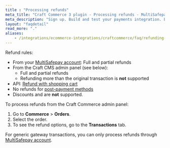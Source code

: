 ```yaml
---
title : "Processing refunds"
meta_title: "Craft Commerce 3 plugin - Processing refunds - MultiSafepay Docs"
meta_description: "Sign up. Build and test your payments integration. Explore our products and services. Use our API Reference, SDKs, and wrappers. Get support."
layout: "faqdetail"
read_more: "."
aliases:
    - /integrations/ecommerce-integrations/craftcommerce/faq/refunding-craft-commerce/
---
```


Refund rules:

- From your [MultiSafepay account](/account/multisafepay-account/processing-refunds/): Full and partial refunds
- From the Craft CMS admin panel (see below):  
    - Full and partial refunds
    - Refunding more than the original transaction is **not** supported
- API: [Refund with shopping cart](/api/#refund-with-shopping-cart)
- No refunds for [post-payment methods](/payment-methods/billing-suite)
- Discounts and  are **not** supported.

To process refunds from the Craft Commerce admin panel:  

1. Go to **Commerce** > **Orders**.
2. Select the order.
3. To see the refund options, go to the **Transactions** tab.

For generic gateway transactions, you can only process refunds through [MultiSafepay account](https://merchant.multisafepay.com/). 

 




